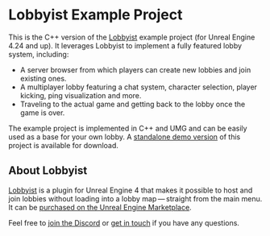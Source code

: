 # Lobbyist Example Project
This is the C++ version of the [Lobbyist](https://minifloppy.it/tools/lobbyist/) example project (for Unreal Engine 4.24 and up). It leverages Lobbyist to implement a fully featured lobby system, including:

- A server browser from which players can create new lobbies and join existing ones.
- A multiplayer lobby featuring a chat system, character selection, player kicking, ping visualization and more.
- Traveling to the actual game and getting back to the lobby once the game is over.

The example project is implemented in C++ and UMG and can be easily used as a base for your own lobby. A [standalone demo version](https://www.dropbox.com/s/buuf3ab9kzuedyu/LobbyistDemo.zip?raw=1) of this project is available for download.

## About Lobbyist
[Lobbyist](https://minifloppy.it/tools/lobbyist/) is a plugin for Unreal Engine 4 that makes it possible to host and join lobbies without loading into a lobby map — straight from the main menu. It can be [purchased on the Unreal Engine Marketplace](https://www.unrealengine.com/marketplace/lobbyist).

Feel free to [join the Discord](https://discord.gg/SnTjyhHEny) or [get in touch](https://minifloppy.it/contact/) if you have any questions.
